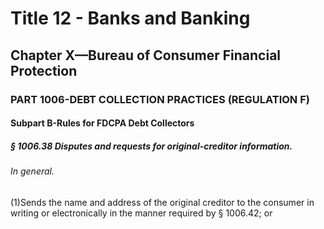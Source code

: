 
# Title 12 - Banks and Banking
## Chapter X—Bureau of Consumer Financial Protection
### PART 1006-DEBT COLLECTION PRACTICES (REGULATION F)
#### Subpart B-Rules for FDCPA Debt Collectors
##### § 1006.38 Disputes and requests for original-creditor information.
###### In general.

(1)Sends the name and address of the original creditor to the consumer in writing or electronically in the manner required by § 1006.42; or
